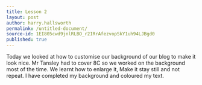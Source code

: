 ```yaml
---
title: Lesson 2
layout: post
author: harry.hallsworth
permalink: /untitled-document/
source-id: 1EI805cwd9jnlRLBO_r2IRrAfezvopSkY1uh94LJBgd0
published: true
---
```

Today we looked at how to customise our background of our blog to make it look nice. Mr Tansley had to cover 8C so we worked on the background most of the time. We learnt how to enlarge it, Make it stay still and not repeat. I have completed my background and coloured my text.

